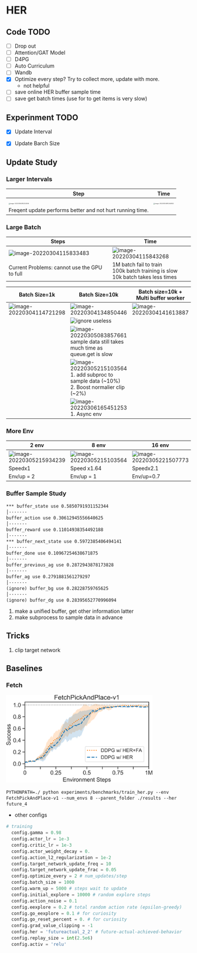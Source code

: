 # HER

## Code TODO

- [ ] Drop out
- [ ] Attention/GAT Model
- [ ] D4PG
- [ ] Auto Curriculum
- [ ] Wandb
- [x] Optimize every step? Try to collect more, update with more.
  - not helpful
- [ ] save online HER buffer sample time
- [ ] save get batch times (use for to get items is very slow)

## Experinment TODO

- [x] Update Interval
  
- [x] Update Barch Size
  
  
  
  
## Update Study

### Larger Intervals

| Step                                                         | Time                                                         |
| ------------------------------------------------------------ | ------------------------------------------------------------ |
| <img src="https://tva1.sinaimg.cn/large/e6c9d24ely1gzxj87qydpj21bq0niaf9.jpg" alt="image-20220304081310066" style="zoom: 25%;" /> | <img src="https://tva1.sinaimg.cn/large/e6c9d24ely1gzxj8sckf9j21co0k4n0f.jpg" alt="image-20220304081344822" style="zoom:25%;" /> |
| Freqent update performs better and not hurt running time.    |                                                              |

### Large Batch

| Steps                                                        | Time                                                         |
| ------------------------------------------------------------ | ------------------------------------------------------------ |
| ![image-20220304115833483](https://tva1.sinaimg.cn/large/e6c9d24ely1gzxpqpb5eyj21nk0ouq7s.jpg) | ![image-20220304115843268](https://tva1.sinaimg.cn/large/e6c9d24ely1gzxpqv7urqj21ny0jg777.jpg) |
| Current Problems: cannot use the GPU to full                 | 1M batch fail to train<br />100k batch training is slow<br />10k batch takes less times<br /> |

| Batch Size=1k                                                | Batch Size=10k                                               | Batch size=10k + Multi buffer worker                         |
| ------------------------------------------------------------ | ------------------------------------------------------------ | ------------------------------------------------------------ |
| ![image-20220304114721298](https://tva1.sinaimg.cn/large/e6c9d24ely1gzxpf1alv1j21e40u0jus.jpg) | ![image-20220304134850446](https://tva1.sinaimg.cn/large/e6c9d24ely1gzxsxfyz8mj21fn0u0n15.jpg) | ![image-20220304141613887](https://tva1.sinaimg.cn/large/e6c9d24ely1gzxtpxygs2j21ek0u0q6n.jpg) |
|                                                              | ![ignore useless](https://tva1.sinaimg.cn/large/e6c9d24ely1gzxugjdhnej21ex0u0q6a.jpg) |                                                              |
|                                                              | ![image-20220305083857661](https://tva1.sinaimg.cn/large/e6c9d24ely1gzyplctpoaj21ez0u0n0q.jpg)<br />sample data still takes much time as queue.get is slow |                                                              |
|                                                              | ![image-20220305215103564](https://tva1.sinaimg.cn/large/e6c9d24ely1gzzchj3s6wj20oi0kpjst.jpg)<br />1. add subproc to sample data (~10%)<br />2. Boost normalier clip (~2%) |                                                              |
|                                                              | ![image-20220306165451253](https://tva1.sinaimg.cn/large/e6c9d24ely1h009jlthhbj21f20u0whu.jpg)<br />1. Async env |                                                              |

### More Env

| 2 env                                                        | 8 env                                                        | 16 env                                                       | 32 env                                                       |
| ------------------------------------------------------------ | ------------------------------------------------------------ | ------------------------------------------------------------ | ------------------------------------------------------------ |
| ![image-20220305215934239](https://tva1.sinaimg.cn/large/e6c9d24ely1gzzcqckc8ej20og0kc0u4.jpg) | ![image-20220305215103564](https://tva1.sinaimg.cn/large/e6c9d24ely1gzzchj3s6wj20oi0kpjst.jpg) | ![image-20220305221507773](https://tva1.sinaimg.cn/large/e6c9d24ely1gzzd6jhh5bj20ob0kawfo.jpg) | ![image-20220305221051417](https://tva1.sinaimg.cn/large/e6c9d24ely1gzzd23fluvj20o70kdjsn.jpg) |
| Speedx1                                                      | Speed x1.64                                                  | Speedx2.1                                                    | Speedx2.1                                                    |
| Env/up = 2                                                   | Env/up = 1                                                   | Env/up=0.7                                                   | Env/up = 0.7                                                 |



### Buffer Sample Study

```
*** buffer_state use 0.5850791931152344                                                                                             │·······
buffer_action use 0.30612945556640625                                                                                           │·······
buffer_reward use 0.11014938354492188                                                                                           │·······
*** buffer_next_state use 0.5972385406494141                                                                                        │·······
buffer_done use 0.10967254638671875                                                                                             │·······
buffer_previous_ag use 0.2872943878173828                                                                                       │·······
buffer_ag use 0.2791881561279297                                                                                                │·······
(ignore) buffer_bg use 0.28228759765625                                                                                                  │·······
(ignore) buffer_dg use 0.28395652770996094 
```

1. make a unified buffer, get other information latter
2. make subprocess to sample data in advance

## Tricks

1. clip target network

## Baselines

### Fetch

<img src="plots/robotics_fetch_pickplace.png" alt="pickplace" width=400/>

```shell
PYTHONPATH=./ python experiments/benchmarks/train_her.py --env FetchPickAndPlace-v1 --num_envs 8 --parent_folder ./results --her future_4
```

* other configs

```python
# training
  config.gamma = 0.98
  config.actor_lr = 1e-3
  config.critic_lr = 1e-3
  config.actor_weight_decay = 0.
  config.action_l2_regularization = 1e-2
  config.target_network_update_freq = 10
  config.target_network_update_frac = 0.05
  config.optimize_every = 2 # num_updates/step
  config.batch_size = 1000
  config.warm_up = 5000 # steps wait to update
  config.initial_explore = 10000 # random explore steps
  config.action_noise = 0.1
  config.eexplore = 0.2 # total random action rate (epsilon-greedy)
  config.go_eexplore = 0.1 # for curiosity
  config.go_reset_percent = 0. # for curiosity
  config.grad_value_clipping = -1
  config.her = 'futureactual_2_2' # future-actual-achieved-behavior
  config.replay_size = int(2.5e6)
  config.activ = 'relu'
```
